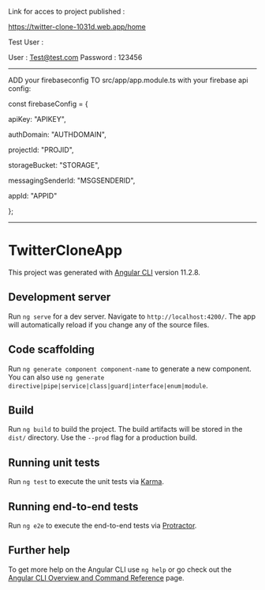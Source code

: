 Link for acces to project published : 

https://twitter-clone-1031d.web.app/home

Test User : 

User : Test@test.com
Password : 123456

-------------------------------------------

ADD your firebaseconfig TO src/app/app.module.ts with your firebase api config:


const firebaseConfig = {

  apiKey: "APIKEY",
  
  authDomain: "AUTHDOMAIN",
  
  projectId: "PROJID",
  
  storageBucket: "STORAGE",
  
  messagingSenderId: "MSGSENDERID",
  
  appId: "APPID"
  
};

-------------------------------------------

# TwitterCloneApp

This project was generated with [Angular CLI](https://github.com/angular/angular-cli) version 11.2.8.

## Development server

Run `ng serve` for a dev server. Navigate to `http://localhost:4200/`. The app will automatically reload if you change any of the source files.

## Code scaffolding

Run `ng generate component component-name` to generate a new component. You can also use `ng generate directive|pipe|service|class|guard|interface|enum|module`.

## Build

Run `ng build` to build the project. The build artifacts will be stored in the `dist/` directory. Use the `--prod` flag for a production build.

## Running unit tests

Run `ng test` to execute the unit tests via [Karma](https://karma-runner.github.io).

## Running end-to-end tests

Run `ng e2e` to execute the end-to-end tests via [Protractor](http://www.protractortest.org/).

## Further help

To get more help on the Angular CLI use `ng help` or go check out the [Angular CLI Overview and Command Reference](https://angular.io/cli) page.
